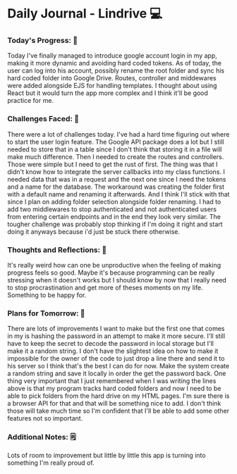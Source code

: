 # Daily Journal - Lindrive 💻

### Today's Progress: 🚀

Today I've finally managed to introduce google account login in my app, making it more dynamic and avoiding hard coded tokens. As of today, the user can log into his account, possibly rename the root folder and sync his hard coded folder into Google Drive. Routes, controller and middewares were added alongside EJS for handling templates. I thought about using React but it would turn the app more complex and I think it'll be good practice for me.

### Challenges Faced: 💪
There were a lot of challenges today. I've had a hard time figuring out where to start the user login feature. The Google API package does a lot but I still needed to store that in a table since I don't think that storing it in a file will make much difference. Then I needed to create the routes and controllers. Those were simple but I need to get the rust of first. The thing was that I didn't know how to integrate the server callbacks into my class functions. I needed data that was in a request and the next one since I need the tokens and a name for the database. The workaround was creating the folder first with a default name and renaming it afterwards. And I think I'll stick with that since I plan on adding folder selection alongside folder renaming. I had to add two middlewares to stop authenticated and not authenticated users from entering certain endpoints and in the end they look very similar. The tougher challenge was probably stop thinking if I'm doing it right and start doing it anyways because i'd just be stuck there otherwise.

### Thoughts and Reflections: 💭

It's really weird how can one be unproductive when the feeling of making progress feels so good. Maybe it's because programming can be really stressing when it doesn't works but I should know by now that I really need to stop procrastination and get more of theses moments on my life. Something to be happy for.

### Plans for Tomorrow: 📙

There are lots of improvements I want to make but the first one that comes in my is hashing the password in an attempt to make it more secure. I'll still have to keep the secret to decode the password in local storage but I'll make it a random string. I don't have the slightest idea on how to make it impossible for the owner of the code to just drop a line there and send it to his server so I think that's the best I can do for now. Make the system create a random string and save it locally in order the get the password back. One thing very important that I just remembered when I was writing the lines above is that my program tracks hard coded folders and now I need to be able to pick folders from the hard drive on my HTML pages. I'm sure there is a browser API for that and that will be something nice to add. I don't think those will take much time so I'm confident that I'll be able to add some other features not so important.

### Additional Notes: 🗒

Lots of room to improvement but little by little this app is turning into something I'm really proud of.
